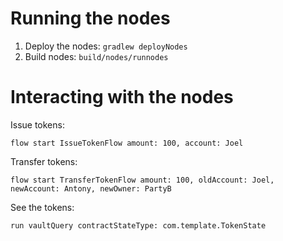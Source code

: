 # Running the nodes

1. Deploy the nodes: `gradlew deployNodes`
2. Build nodes: `build/nodes/runnodes`

# Interacting with the nodes

Issue tokens:

    flow start IssueTokenFlow amount: 100, account: Joel
   
Transfer tokens:

    flow start TransferTokenFlow amount: 100, oldAccount: Joel, newAccount: Antony, newOwner: PartyB

See the tokens:

    run vaultQuery contractStateType: com.template.TokenState
